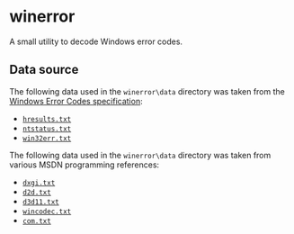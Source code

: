 # winerror
A small utility to decode Windows error codes.

## Data source
The following data used in the `winerror\data` directory was taken from the [Windows Error Codes specification](https://docs.microsoft.com/en-us/openspecs/windows_protocols/ms-erref/1bc92ddf-b79e-413c-bbaa-99a5281a6c90):
  * [`hresults.txt`](https://docs.microsoft.com/en-us/openspecs/windows_protocols/ms-erref/705fb797-2175-4a90-b5a3-3918024b10b8)
  * [`ntstatus.txt`](https://docs.microsoft.com/en-us/openspecs/windows_protocols/ms-erref/596a1078-e883-4972-9bbc-49e60bebca55)
  * [`win32err.txt`](https://docs.microsoft.com/en-us/openspecs/windows_protocols/ms-erref/18d8fbe8-a967-4f1c-ae50-99ca8e491d2d)

The following data used in the `winerror\data` directory was taken from various MSDN programming references:
  * [`dxgi.txt`](https://docs.microsoft.com/en-us/windows/win32/direct3ddxgi/dxgi-error)
  * [`d2d.txt`](https://docs.microsoft.com/en-us/windows/win32/direct2d/direct2d-error-codes)
  * [`d3d11.txt`](https://docs.microsoft.com/en-us/windows/win32/direct3d11/d3d11-graphics-reference-returnvalues)
  * [`wincodec.txt`](https://docs.microsoft.com/en-us/windows/win32/wic/-wic-codec-error-codes)
  * [`com.txt`](https://docs.microsoft.com/en-us/windows/win32/com/com-error-codes-1)
